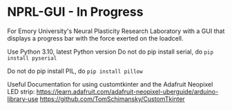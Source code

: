# NPRL-GUI - In Progress
For Emory University's Neural Plasticity Research Laboratory with a GUI that displays a progress bar with the force exerted on the loadcell. 

Use Python 3.10, latest Python version
Do not do pip install serial, do ```pip install pyserial```

Do not do pip install PIL, do ```pip install pillow```

Useful Documentation for using customtkinter and the Adafruit Neopixel LED strip:
https://learn.adafruit.com/adafruit-neopixel-uberguide/arduino-library-use
https://github.com/TomSchimansky/CustomTkinter
